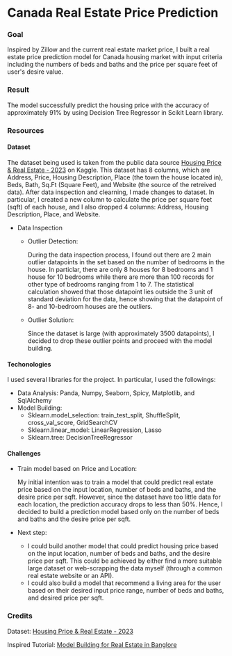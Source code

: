 # Canada Real Estate Price Prediction

### Goal
Inspired by Zillow and the current real estate market price, I built a real estate price prediction model for Canada housing market with input criteria including the numbers of beds and baths and the price per square feet of user's desire value.

### Result
The model successfully predict the housing price with the accuracy of approximately 91% by using Decision Tree Regressor in Scikit Learn library. 

### Resources
#### Dataset
The dataset being used is taken from the public data source [Housing Price & Real Estate - 2023](https://www.kaggle.com/datasets/reenapinto/housing-price-and-real-estate-2023) on Kaggle. This dataset has 8 columns, which are Address, Price, Housing Description, Place (the town the house located in), Beds, Bath, Sq.Ft (Square Feet), and Website (the source of the retreived data). After data inspection and clearning, I made changes to dataset. In particular, I created a new column to calculate the price per square feet (sqft) of each house, and I also dropped 4 columns: Address, Housing Description, Place, and Website. 
* Data Inspection
  * Outlier Detection:
  
    During the data inspection process, I found out there are 2 main outlier datapoints in the set based on the number of bedrooms in the house. In particlar, there are only 8 houses for 8 bedrooms and 1 house for 10 bedrooms while there are more than 100 records for other type of bedrooms ranging from 1 to 7. The statistical calculation showed that those datapoint lies outside the 3 unit of standard deviation for the data, hence showing that the datapoint of 8- and 10-bedroom houses are the outliers.
  * Outlier Solution:

    Since the dataset is large (with approximately 3500 datapoints), I decided to drop these outlier points and proceed with the model building.

#### Techonologies
I used several libraries for the project. In particular, I used the followings:
* Data Analysis: Panda, Numpy, Seaborn, Spicy, Matplotlib, and SqlAlchemy
* Model Building:
   * Sklearn.model_selection: train_test_split, ShuffleSplit, cross_val_score, GridSearchCV
   * Sklearn.linear_model: LinearRegression, Lasso
   * Sklearn.tree: DecisionTreeRegressor
 
#### Challenges
* Train model based on Price and Location:

  My initial intention was to train a model that could predict real estate price based on the input location, number of beds and baths, and the desire price per sqft. However, since the dataset have too little data for each location, the prediction accuracy drops to less than 50%. Hence, I decided to build a prediction model based only on the number of beds and baths and the desire price per sqft.

* Next step:

   * I could build another model that could predict housing price based on the input location, number of beds and baths, and the desire price per sqft. This could be achieved by either find a more suitable 
large dataset or web-scrapping the data myself (through a common real estate website or an API).
   * I could also build a model that recommend a living area for the user based on their desired input price range, number of beds and baths, and desired price per sqft.
 
### Credits

Dataset: [Housing Price & Real Estate - 2023](https://www.kaggle.com/datasets/reenapinto/housing-price-and-real-estate-2023)

Inspired Tutorial: [Model Building for Real Estate in Banglore](https://www.youtube.com/watch?v=oCiRv94GMEc&list=PLeo1K3hjS3uu7clOTtwsp94PcHbzqpAdg&index=5)

